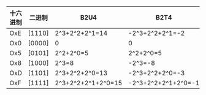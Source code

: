 | 十六进制 | 二进制 | B2U4               | B2T4                |
| -------- | ------ | ------------------ | ------------------- |
| OxE      | [1110] | 2^3+2^2+2^1=14     | -2^3+2^2+2^1=-2     |
| Ox0      | [0000] | 0                  | 0                   |
| Ox5      | [0101] | 2^2+2^0=5          | 2^2+2^0=5           |
| Ox8      | [1000] | 2^3=8              | -2^3=-8             |
| OxD      | [1101] | 2^3+2^2+2^0=13     | -2^3+2^2+2^0=-3     |
| OxF      | [1111] | 2^3+2^2+2^1+2^0=15 | -2^3+2^2+2^1+2^0=-1 |
